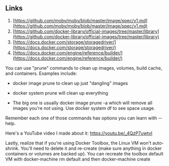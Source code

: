 ## Links
1. [https://github.com/moby/moby/blob/master/image/spec/v1.md](https://github.com/moby/moby/blob/master/image/spec/v1.md)
2. [https://github.com/docker-library/official-images/tree/master/library](https://github.com/docker-library/official-images/tree/master/library)
3. [https://docs.docker.com/storage/storagedriver/](https://docs.docker.com/storage/storagedriver/)
4. [https://docs.docker.com/engine/reference/builder/](https://docs.docker.com/engine/reference/builder/)

You can use "prune" commands to clean up images, volumes, build cache, and containers. Examples include:

- docker image prune to clean up just "dangling" images

- docker system prune will clean up everything

- The big one is usually docker image prune -a which will remove all images you're not using. Use docker system df to see space usage.

Remember each one of those commands has options you can learn with --help.

Here's a YouTube video I made about it: https://youtu.be/_4QzP7uwtvI

Lastly, realize that if you're using Docker Toolbox, the Linux VM won't auto-shrink. You'll need to delete it and re-create (make sure anything in docker containers or volumes are backed up). You can recreate the toolbox default VM with docker-machine rm default and then docker-machine create